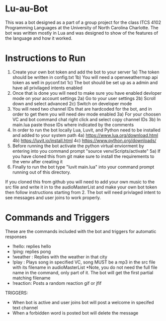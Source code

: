 # Lu-au-Bot
This was a bot designed as a part of a group project for the class ITCS 4102 Programming Languages at the University of North Carolina Charlotte. The bot was written mostly in Lua and was designed to show of the features of the language and how it worked.

# Instructions to Run
1) Create your own bot token and add the bot to your server
    1a) The token should be written in config.txt
    1b) You will need a openweathermap api token as well in pyconf.txt
    1c) The bot should be set up as a admin and have all privilaged intents enabled
2) Once that is done you will need to make sure you have enabled devloper mode on your account settings
    2a) Go to your user settings
    2b) Scroll down and select advanced
    2c) Switch on developer mode
3) You will need two channel IDs that are hardcoded for the bot, and in order to get them you will need dev mode enabled
    3a) For your choosen VC and bot command chat right click and select copy channel IDs
    3b) In main.lua paste those IDs where indicated by the comments
4) In order to run the bot locally Lua, Luvit, and Python need to be installed and added to your system path
    4a) https://www.lua.org/download.html
    4b) https://luvit.io/install.html
    4c) https://www.python.org/downloads/
5) Before running the bot activate the python virtual enviorment by entering into you command prompt "source venv/Scripts/activate"
    5a) If you have cloned this from git make sure to install the requirements to the venv after creating it
6) Finally to run the bot type "luvit main.lua" into your command prompt running out of this directory.

If you cloned this from github you will need to add your own music to the src file and write it in to the audioMasterList and make your own
bot token then follow instructions starting from 2. The bot will need privlaged intent to see messages and user joins to work properly.

# Commands and Triggers
These are the commands included with the bot and triggers for automatic responses
- !hello: replies hello
- !ping: replies pong
- !weather <City Name>: Replies with the weather in that city
- !play <Part of song filename>: Plays song in specified VC, song MUST be a mp3 in the src file with its filename in audioMasterList
    *Note, you do not need the full file name in the command, only part of it. The bot will get the first partial matching filename
- !reaction: Posts a random reaction gif or jfif

TRIGGERS:
- When bot is active and user joins bot will post a welcome in specifed text channel
- When a forbidden word is posted bot will delete the message
